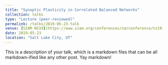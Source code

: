 ```yaml
---
title: "Synaptic Plasticity in Correlated Balanced Networks"
collection: talks
type: "Lecture (peer-reviewed)"
permalink: /talks/2019-05-23-talk
venue: [SIAM NS19](https://www.siam.org/conferences/cm/conference/ns19)
date: 2019-05-23
location: "Salt Lake City, UT"
---
```


This is a description of your talk, which is a markdown files that can be all markdown-ified like any other post. Yay markdown!
